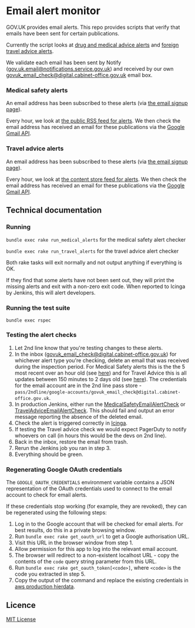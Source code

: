 # Email alert monitor

GOV.UK provides email alerts. This repo provides scripts that verify that
emails have been sent for certain publications.

Currently the script looks at [drug and medical advice
alerts](https://www.gov.uk/drug-device-alerts) and [foreign travel advice
alerts](https://www.gov.uk/foreign-travel-advice).

We validate each email has been sent by Notify
(gov.uk.email@notifications.service.gov.uk) and received by our own
govuk_email_check@digital.cabinet-office.gov.uk email box.

### Medical safety alerts

An email address has been subscribed to these alerts (via [the email signup page](https://www.gov.uk/drug-device-alerts/email-signup)).

Every hour, we look at [the public RSS feed for alerts](https://www.gov.uk/drug-device-alerts.atom). We then check the
email address has received an email for these publications via the
[Google Gmail API](https://developers.google.com/gmail/api/).

### Travel advice alerts

An email address has been subscribed to these alerts (via [the email signup page](https://www.gov.uk/foreign-travel-advice/email-signup)).

Every hour, we look at [the content store feed for alerts](https://www.gov.uk/api/content/foreign-travel-advice). We then
check the email address has received an email for these publications via
the [Google Gmail API](https://developers.google.com/gmail/api/).

## Technical documentation

### Running

`bundle exec rake run_medical_alerts` for the medical safety alert checker

`bundle exec rake run_travel_alerts` for the travel advice alert checker

Both rake tasks will exit normally and not output anything if everything
is OK.

If they find that some alerts have not been sent out, they will print the
missing alerts and exit with a non-zero exit code. When reported to Icinga
by Jenkins, this will alert developers.

### Running the test suite

`bundle exec rspec`

### Testing the alert checks

1. Let 2nd line know that you're testing changes to these alerts.
2. In the inbox (govuk_email_check@digital.cabinet-office.gov.uk) for whichever
   alert type you're checking, delete an email that was received during the
   inspection period. For Medical Safety alerts this is the the 5 most recent
   over an hour old (see [here][medical safety query]) and for Travel Advice
   this is all updates between 150 minutes to 2 days old (see [here][travel
   advice query]). The credentials for the email account are in the 2nd line
   pass store -
   `pass/2ndline/google-accounts/govuk_email_check@digital.cabinet-office.gov.uk`.
3. In production Jenkins, either run the [MedicalSafetyEmailAlertCheck] or
   [TravelAdviceEmailAlertCheck]. This should fail and output an error message
   reporting the absence of the deleted email.
4. Check the alert is triggered correctly in [Icinga].
5. If testing the Travel advice check we would expect PagerDuty to notify
   whoevers on call (in hours this would be the devs on 2nd line).
6. Back in the inbox, restore the email from trash.
7. Rerun the Jenkins job you ran in step 3.
8. Everything should be green.

[medical safety query]: https://github.com/alphagov/email-alert-monitoring/blob/master/lib/email_search/medical_safety.rb#L16-L17
[travel advice query]: https://github.com/alphagov/travel-advice-publisher/blob/master/app/controllers/healthcheck_controller.rb#L25-L26
[MedicalSafetyEmailAlertCheck]: https://deploy.blue.production.govuk.digital/job/medical-safety-email-alert-check/
[TravelAdviceEmailAlertCheck]: https://deploy.blue.production.govuk.digital/job/travel-advice-email-alert-check/
[Icinga]: https://alert.blue.production.govuk.digital/cgi-bin/icinga/status.cgi?host=all&type=detail&servicestatustypes=16&hoststatustypes=3&serviceprops=2097162

### Regenerating Google OAuth credentials

The `GOOGLE_OAUTH_CREDENTIALS` environment variable contains a JSON
representation of the OAuth credentials used to connect to the email
account to check for email alerts.

If these credentials stop working (for example, they are revoked), they
can be regenerated using the following steps:

1. Log in to the Google account that will be checked for email alerts.
   For best results, do this in a private browsing window.
2. Run `bundle exec rake get_oauth_url` to get a Google authorisation
   URL.
3. Visit this URL in the browser window from step 1.
4. Allow permission for this app to log into the relevant email account.
5. The browser will redirect to a non-existent localhost URL - copy the
   contents of the `code` query string parameter from this URL.
6. Run `bundle exec rake get_oauth_token[<code>]`, where `<code>` is
   the code you extracted in step 5.
7. Copy the output of the command and replace the existing credentials
   in [aws production hierdata](https://github.com/alphagov/govuk-secrets/blob/master/puppet_aws/hieradata/production_credentials.yaml).

## Licence

[MIT License](LICENCE.txt)
